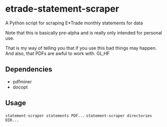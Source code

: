 etrade-statement-scraper
========================

A Python script for scraping E\*Trade monthly statements for data

Note that this is basically pre-alpha and is really only intended for personal use. 

That is my way of telling you that if you use this bad things may happen. And also, that PDFs are awful to work with. GL;HF

Dependencies
------------
 - pdfminer
 - docopt

Usage
-----
`statement-scraper statements PDF...`
`statement-scraper directories DIR...`
